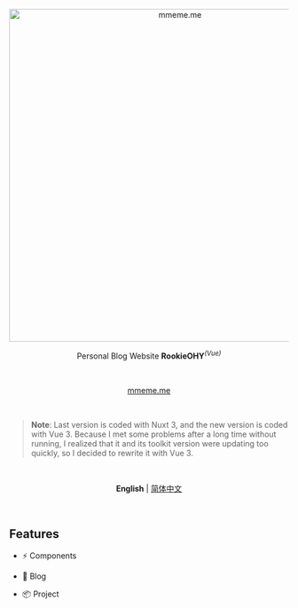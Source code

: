<p align='center'>
  <img src='./public/mmeme.gif' alt='mmeme.me' width='600'/>
</p>

<p align='center'>
 Personal Blog Website <b>RookieOHY</b><sup><em>(Vue)</em></sup><br>
</p>

<br>

<p align='center'>
<a href="https://vitesse.netlify.app/">mmeme.me</a>
</p>

<br>

> **Note**: Last version is coded with Nuxt 3, and the new version is coded with Vue 3. Because I met some problems after a long time without running, I realized that it and its toolkit version were updating too quickly, so I decided to rewrite it with Vue 3.

<br>

<p align='center'>
<b>English</b> | <a href="https://github.com/RookieOHY/arvin/blob/main/README.zh-CN.md">简体中文</a>
</p>

<br>

## Features

- ⚡️ Components

- 📑 Blog

- 📦 Project
